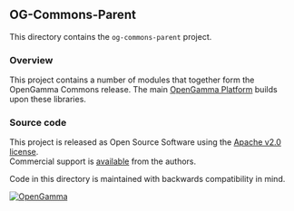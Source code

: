 OG-Commons-Parent
-----------------
This directory contains the `og-commons-parent` project.

### Overview

This project contains a number of modules that together form the OpenGamma Commons release.
The main [OpenGamma Platform](http://developers.opengamma.com) builds upon these libraries.

### Source code

This project is released as Open Source Software using the
[Apache v2.0 license](http://www.apache.org/licenses/LICENSE-2.0.html).  
Commercial support is [available](http://www.opengamma.com/) from the authors.

Code in this directory is maintained with backwards compatibility in mind.

[![OpenGamma](http://developers.opengamma.com/res/display/default/chrome/masthead_logo.png "OpenGamma")](http://developers.opengamma.com)
